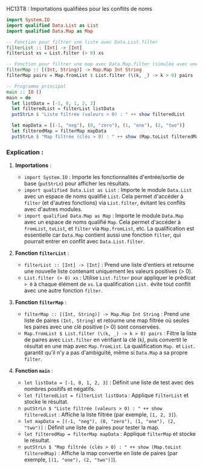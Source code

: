 HC13T8 : Importations qualifiées pour les conflits de noms
```haskell
import System.IO
import qualified Data.List as List
import qualified Data.Map as Map

-- Fonction pour filtrer une liste avec Data.List.filter
filterList :: [Int] -> [Int]
filterList xs = List.filter (> 0) xs

-- Fonction pour filtrer une map avec Data.Map.filter (simulée avec une liste convertie)
filterMap :: [(Int, String)] -> Map.Map Int String
filterMap pairs = Map.fromList $ List.filter (\(k, _) -> k > 0) pairs

-- Programme principal
main :: IO ()
main = do
  let listData = [-1, 0, 1, 2, 3]
  let filteredList = filterList listData
  putStrLn $ "Liste filtrée (valeurs > 0) : " ++ show filteredList

  let mapData = [(-1, "neg"), (0, "zero"), (1, "one"), (2, "two")]
  let filteredMap = filterMap mapData
  putStrLn $ "Map filtrée (clés > 0) : " ++ show (Map.toList filteredMap)
```

### Explication :

1. **Importations** :
   - `import System.IO` : Importe les fonctionnalités d'entrée/sortie de base (`putStrLn`) pour afficher les résultats.
   - `import qualified Data.List as List` : Importe le module `Data.List` avec un espace de noms qualifié `List`. Cela permet d'accéder à `filter` (et d'autres fonctions) via `List.filter`, évitant les conflits avec d'autres modules.
   - `import qualified Data.Map as Map` : Importe le module `Data.Map` avec un espace de noms qualifié `Map`. Cela permet d'accéder à `fromList`, `toList`, et `filter` via `Map.fromList`, etc. La qualification est essentielle car `Data.Map` contient aussi une fonction `filter`, qui pourrait entrer en conflit avec `Data.List.filter`.

2. **Fonction `filterList`** :
   - `filterList :: [Int] -> [Int]` : Prend une liste d'entiers et retourne une nouvelle liste contenant uniquement les valeurs positives (> 0).
   - `List.filter (> 0) xs` : Utilise `List.filter` pour appliquer le prédicat `> 0` à chaque élément de `xs`. La qualification `List.` évite tout conflit avec une autre fonction `filter`.

3. **Fonction `filterMap`** :
   - `filterMap :: [(Int, String)] -> Map.Map Int String` : Prend une liste de paires `(Int, String)` et retourne une map filtrée où seules les paires avec une clé positive (> 0) sont conservées.
   - `Map.fromList $ List.filter (\(k, _) -> k > 0) pairs` : Filtre la liste de paires avec `List.filter` en vérifiant la clé (`k`), puis convertit le résultat en une map avec `Map.fromList`. La qualification `Map.` et `List.` garantit qu'il n'y a pas d'ambiguïté, même si `Data.Map` a sa propre `filter`.

4. **Fonction `main`** :
   - `let listData = [-1, 0, 1, 2, 3]` : Définit une liste de test avec des nombres positifs et négatifs.
   - `let filteredList = filterList listData` : Applique `filterList` et stocke le résultat.
   - `putStrLn $ "Liste filtrée (valeurs > 0) : " ++ show filteredList` : Affiche la liste filtrée (par exemple, `[1, 2, 3]`).
   - `let mapData = [(-1, "neg"), (0, "zero"), (1, "one"), (2, "two")]` : Définit une liste de paires pour tester la map.
   - `let filteredMap = filterMap mapData` : Applique `filterMap` et stocke le résultat.
   - `putStrLn $ "Map filtrée (clés > 0) : " ++ show (Map.toList filteredMap)` : Affiche la map convertie en liste de paires (par exemple, `[(1, "one"), (2, "two")]`).

  
